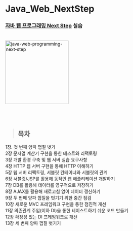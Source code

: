 # Java_Web_NextStep
### [자바 웹 프로그래밍 Next Step](https://www.yes24.com/Product/Goods/31869154) 실습 <br><br>

<img width="200" alt="java-web-programming-next-step" src="https://github.com/ro-el-c/Java_Web_NextStep/assets/96233738/146126fd-d79f-4e88-b158-1f5a57adbd81">

<br><br>

> ## 목차
1장. 첫 번째 양파 껍질 벗기<br>
2장 문자열 계산기 구현을 통한 테스트와 리팩토링<br>
3장 개발 환경 구축 및 웹 서버 실습 요구사항<br>
4장 HTTP 웹 서버 구현을 통해 HTTP 이해하기<br>
5장 웹 서버 리팩토링, 서블릿 컨테이너와 서블릿의 관계<br>
6장 서블릿/JSP를 활용해 동적인 웹 애플리케이션 개발하기<br>
7장 DB를 활용해 데이터를 영구적으로 저장하기<br>
8장 AJAX를 활용해 새로고침 없이 데이터 갱신하기<br>
9장 두 번째 양파 껍질을 벗기기 위한 중간 점검<br>
10장 새로운 MVC 프레임워크 구현을 통한 점진적 개선<br>
11장 의존관계 주입(이하 DI)을 통한 테이스트하기 쉬운 코드 만들기<br>
12장 확장성 있는 DI 프레임워크로 개선<br>
13장 세 번째 양파 껍질 벗기기
